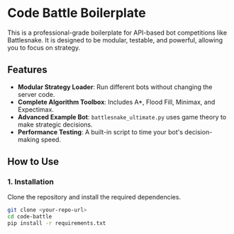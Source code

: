 # Code Battle Boilerplate

This is a professional-grade boilerplate for API-based bot competitions like Battlesnake. It is designed to be modular, testable, and powerful, allowing you to focus on strategy.

## Features

- **Modular Strategy Loader**: Run different bots without changing the server code.
- **Complete Algorithm Toolbox**: Includes A*, Flood Fill, Minimax, and Expectimax.
- **Advanced Example Bot**: `battlesnake_ultimate.py` uses game theory to make strategic decisions.
- **Performance Testing**: A built-in script to time your bot's decision-making speed.

## How to Use

### 1. Installation

Clone the repository and install the required dependencies.

```bash
git clone <your-repo-url>
cd code-battle
pip install -r requirements.txt
